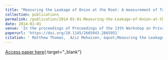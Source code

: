 ```yaml
---
title: "Measuring the Leakage of Onion at the Root: A measurement of Tor&apos;s .onion pseudo-TLD in the global domain name system"
collection: publications
permalink: /publication/2014-01-01-Measuring-the-Leakage-of-Onion-at-the-Root-A-measurement-of-Tors-onion-pseudo-TLD-in-the-global-domain-name-system
date: 2014-01-01
venue: 'In the proceedings of Proceedings of the 13th Workshop on Privacy in the Electronic Society, WPES 2014, Scottsdale, AZ, USA, November 3, 2014'
paperurl: 'https://doi.org/10.1145/2665943.2665951'
citation: ' Matthew Thomas,  Aziz Mohaisen, &quot;Measuring the Leakage of Onion at the Root: A measurement of Tor&amp;apos;s .onion pseudo-TLD in the global domain name system.&quot; In the proceedings of Proceedings of the 13th Workshop on Privacy in the Electronic Society, WPES 2014, Scottsdale, AZ, USA, November 3, 2014, 2014.'
---
```

[Access paper here](https://doi.org/10.1145/2665943.2665951){:target="_blank"}
